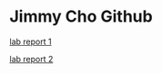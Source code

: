 # Jimmy Cho Github



[lab report 1](https://jimmycho319.github.io/cse15l-lab-report/lab-report-1-week-2.html)

[lab report 2](https://jimmycho319.github.io/cse15l-lab-report/lab-report-2-week-4.html)
